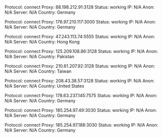 Protocol: connect
Proxy: 88.198.212.91:3128
Status: working
IP: N/A
Anon: N/A
Server: N/A
Country: Germany

Protocol: connect
Proxy: 176.97.210.117:3000
Status: working
IP: N/A
Anon: N/A
Server: N/A
Country: Germany

Protocol: connect
Proxy: 47.243.113.74:5555
Status: working
IP: N/A
Anon: N/A
Server: N/A
Country: Hong Kong

Protocol: connect
Proxy: 125.209.108.86:3128
Status: working
IP: N/A
Anon: N/A
Server: N/A
Country: Pakistan

Protocol: connect
Proxy: 210.61.207.92:3128
Status: working
IP: N/A
Anon: N/A
Server: N/A
Country: Taiwan

Protocol: connect
Proxy: 208.43.38.57:3128
Status: working
IP: N/A
Anon: N/A
Server: N/A
Country: United States

Protocol: connect
Proxy: 178.63.237.145:7575
Status: working
IP: N/A
Anon: N/A
Server: N/A
Country: Germany

Protocol: connect
Proxy: 185.254.97.49:3030
Status: working
IP: N/A
Anon: N/A
Server: N/A
Country: Germany

Protocol: connect
Proxy: 185.254.97.188:3030
Status: working
IP: N/A
Anon: N/A
Server: N/A
Country: Germany

